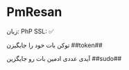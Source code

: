 # PmResan

زبان: PhP
SSL:  ✅




توکن بات خود را جایگیزن ##token## 



آیدی عددی ادمین بات رو جایگزین ##sudo##
